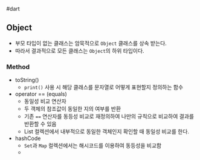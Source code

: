 #dart

## Object
- 부모 타입이 없는 클래스는 암묵적으로 `Object` 클래스를 상속 받는다.
- 따라서 결과적으로 모든 클래스는 `Object`의 하위 타입이다.

### Method
- toString()
	- `print()` 사용 시 해당 클래스를 문자열로 어떻게 표현할지 정의하는 함수
- operator == (equals)
	- 동일성 비교 연산자
	- 두 객체의 참조값이 동일한 지의 여부를 반환
	- 기존 `==` 연산자를 동등성 비교로 재정의하여 나만의 규칙으로 비교하여 결과를 반환할 수 있음
	- List 컬렉션에서 내부적으로 동일한 객체인지 확인할 때 동일성 비교를 한다.
- hashCode
	- `Set`과 `Map` 컬렉션에서는 해시코드를 이용하여 동등성을 비교함
	- 